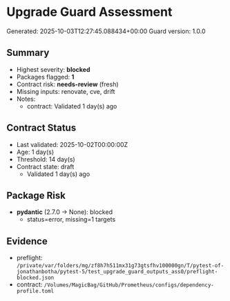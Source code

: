 # Upgrade Guard Assessment

Generated: 2025-10-03T12:27:45.088434+00:00
Guard version: 1.0.0

## Summary

- Highest severity: **blocked**
- Packages flagged: **1**
- Contract risk: **needs-review** (fresh)
- Missing inputs: renovate, cve, drift
- Notes:
  - contract: Validated 1 day(s) ago

## Contract Status

- Last validated: 2025-10-02T00:00:00Z
- Age: 1 day(s)
- Threshold: 14 day(s)
- Contract state: draft
  - Validated 1 day(s) ago

## Package Risk

- **pydantic** (2.7.0 → None): blocked
  - status=error, missing=1 targets

## Evidence

- preflight: `/private/var/folders/mg/zf8h7h511mx31g73gtsfhv100000gn/T/pytest-of-jonathanbotha/pytest-5/test_upgrade_guard_outputs_ass0/preflight-blocked.json`
- contract: `/Volumes/MagicBag/GitHub/Prometheus/configs/dependency-profile.toml`
